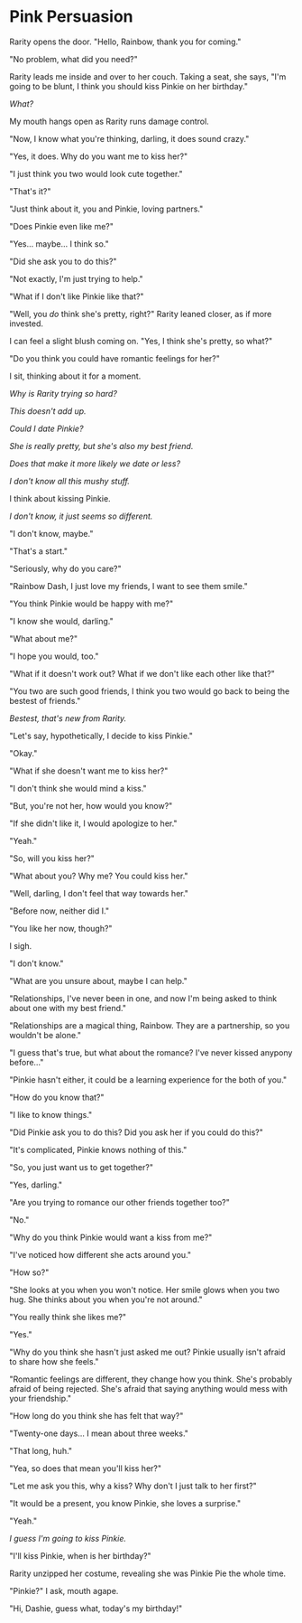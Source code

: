 # Pink Persuasion

Rarity opens the door. "Hello, Rainbow, thank you for coming."

"No problem, what did you need?"

Rarity leads me inside and over to her couch. Taking a seat, she says, "I'm going to be blunt, I think you should kiss Pinkie on her birthday."

*What?*

My mouth hangs open as Rarity runs damage control.

"Now, I know what you're thinking, darling, it does sound crazy."

"Yes, it does. Why do you want me to kiss her?"

"I just think you two would look cute together."

"That's it?"

"Just think about it, you and Pinkie, loving partners."

"Does Pinkie even like me?"

"Yes… maybe… I think so."

"Did she ask you to do this?"

"Not exactly, I'm just trying to help."

"What if I don't like Pinkie like that?"

"Well, you *do* think she's pretty, right?" Rarity leaned closer, as if more invested.

I can feel a slight blush coming on. "Yes, I think she's pretty, so what?"

"Do you think you could have romantic feelings for her?"

I sit, thinking about it for a moment.

*Why is Rarity trying so hard?*

*This doesn't add up.*

*Could I date Pinkie?*

*She is really pretty, but she's also my best friend.*

*Does that make it more likely we date or less?*

*I don't know all this mushy stuff.*

I think about kissing Pinkie.

*I don't know, it just seems so different.*

"I don't know, maybe."

"That's a start."

"Seriously, why do you care?"

"Rainbow Dash, I just love my friends, I want to see them smile."

"You think Pinkie would be happy with me?"

"I know she would, darling."

"What about me?"

"I hope you would, too."

"What if it doesn't work out? What if we don't like each other like that?"

"You two are such good friends, I think you two would go back to being the bestest of friends."

*Bestest, that's new from Rarity.*

"Let's say, hypothetically, I decide to kiss Pinkie."

"Okay."

"What if she doesn't want me to kiss her?"

"I don't think she would mind a kiss."

"But, you're not her, how would you know?"

"If she didn't like it, I would apologize to her."

"Yeah."

"So, will you kiss her?"

"What about you? Why me? You could kiss her."

"Well, darling, I don't feel that way towards her."

"Before now, neither did I."

"You like her now, though?"

I sigh.

"I don't know."

"What are you unsure about, maybe I can help."

"Relationships, I've never been in one, and now I'm being asked to think about one with my best friend."

"Relationships are a magical thing, Rainbow. They are a partnership, so you wouldn't be alone."

"I guess that's true, but what about the romance? I've never kissed anypony before…"

"Pinkie hasn't either, it could be a learning experience for the both of you."

"How do you know that?"

"I like to know things."

"Did Pinkie ask you to do this? Did you ask her if you could do this?"

"It's complicated, Pinkie knows nothing of this."

"So, you just want us to get together?"

"Yes, darling."

"Are you trying to romance our other friends together too?"

"No."

"Why do you think Pinkie would want a kiss from me?"

"I've noticed how different she acts around you."

"How so?"

"She looks at you when you won't notice. Her smile glows when you two hug. She thinks about you when you're not around."

"You really think she likes me?"

"Yes."

"Why do you think she hasn't just asked me out? Pinkie usually isn't afraid to share how she feels."

"Romantic feelings are different, they change how you think. She's probably afraid of being rejected. She's afraid that saying anything would mess with your friendship."

"How long do you think she has felt that way?"

"Twenty-one days… I mean about three weeks."

"That long, huh."

"Yea, so does that mean you'll kiss her?"

"Let me ask you this, why a kiss? Why don't I just talk to her first?"

"It would be a present, you know Pinkie, she loves a surprise."

"Yeah."

*I guess I'm going to kiss Pinkie.*

"I'll kiss Pinkie, when is her birthday?"

Rarity unzipped her costume, revealing she was Pinkie Pie the whole time.

"Pinkie?" I ask, mouth agape.

"Hi, Dashie, guess what, today's my birthday!"
